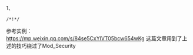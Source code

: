 1、  
```
/*!*/
```
参考实例：  
https://mp.weixin.qq.com/s/84se5CxYlVT05bcw654wKg 这篇文章用到了上述的技巧绕过了Mod_Security
